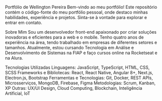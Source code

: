 Portfólio de Wellington Pereira Bem-vindo ao meu portfólio! Este repositório contém o código-fonte do meu portfólio pessoal, onde destaco minhas habilidades, experiência e projetos. Sinta-se à vontade para explorar e entrar em contato.

Sobre Mim Sou um desenvolvedor front-end apaixonado por criar soluções inovadoras e eficientes para a web e o mobile. Tenho quatro anos de experiência na área, tendo trabalhado em empresas de diferentes setores e tamanhos. Atualmente, estou cursando Tecnologia em Análise e Desenvolvimento de Sistemas na FIAP e faço cursos online na Rocketseat e na Alura.

Tecnologias Utilizadas Linguagens: JavaScript, TypeScript, HTML, CSS, SCSS Frameworks e Bibliotecas: React, React Native, Angular 8+, Next.js, Electron.js, Bootstrap Ferramentas e Tecnologias: Git, Docker, REST APIs, Microsserviços, MongoDB, Firebase, Figma Metodologias: Scrum, Kanban, XP Outras: UX/UI Design, Cloud Computing, Blockchain, Inteligência Artificial, IoT
